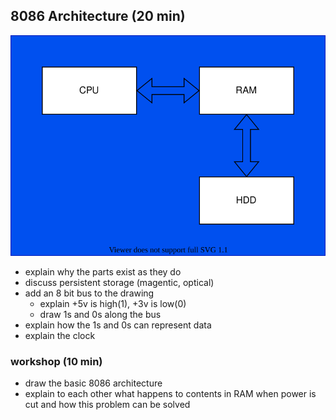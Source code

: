 ## 8086 Architecture (20 min)
![alt CPU/RAM/HDD](8086_arch.svg)

- explain why the parts exist as they do
- discuss persistent storage (magentic, optical)
- add an 8 bit bus to the drawing
  - explain +5v is high(1), +3v is low(0)
  - draw 1s and 0s along the bus
- explain how the 1s and 0s can represent data
- explain the clock

### workshop (10 min)
- draw the basic 8086 architecture
- explain to each other what happens to contents in RAM when power is cut and how this problem can be solved
